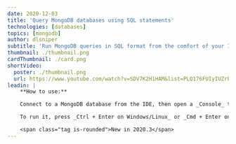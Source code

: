 ```yaml
---
date: 2020-12-03
title: 'Query MongoDB databases using SQL statements'
technologies: [databases]
topics: [mongodb]
author: dlsniper
subtitle: 'Run MongoDB queries in SQL format from the comfort of your IDE.'
thumbnail: ./thumbnail.png
cardThumbnail: ./card.png
shortVideo:
  poster: ./thumbnail.png
  url: https://www.youtube.com/watch?v=SDV7K2H1HAM&list=PLQ176FUIyIUZrbrlz4AY1V8VzBJKZyVlW&index=96
leadin: |
    **How to use:**

    Connect to a MongoDB database from the IDE, then open a _Console_ to it and write a SQL query instead of using the MongoDB format.

    To run it, press _Ctrl + Enter on Windows/Linux_ or _Cmd + Enter on macOS_ to run the query and retrieve the results.

    <span class="tag is-rounded">New in 2020.3</span>
---
```

